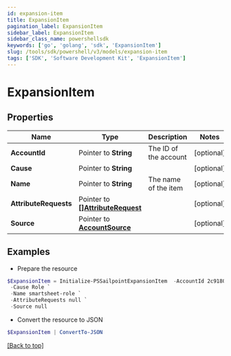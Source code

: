 ```yaml
---
id: expansion-item
title: ExpansionItem
pagination_label: ExpansionItem
sidebar_label: ExpansionItem
sidebar_class_name: powershellsdk
keywords: ['go', 'golang', 'sdk', 'ExpansionItem'] 
slug: /tools/sdk/powershell/v3/models/expansion-item
tags: ['SDK', 'Software Development Kit', 'ExpansionItem']
---
```



# ExpansionItem

## Properties

Name | Type | Description | Notes
------------ | ------------- | ------------- | -------------
**AccountId** |  Pointer to **String** | The ID of the account | [optional] 
**Cause** |  Pointer to **String** |  | [optional] 
**Name** |  Pointer to **String** | The name of the item | [optional] 
**AttributeRequests** |  Pointer to [**[]AttributeRequest**](attribute-request) |  | [optional] 
**Source** |  Pointer to [**AccountSource**](account-source) |  | [optional] 

## Examples

- Prepare the resource
```powershell
$ExpansionItem = Initialize-PSSailpointExpansionItem  -AccountId 2c91808981f58ea601821c3e93482e6f `
 -Cause Role `
 -Name smartsheet-role `
 -AttributeRequests null `
 -Source null
```

- Convert the resource to JSON
```powershell
$ExpansionItem | ConvertTo-JSON
```


[[Back to top]](#) 

